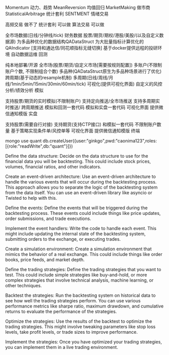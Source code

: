 <!--
 * @Author: Kaoru
 * @Date: 2022-03-16 10:25:09
 * @LastEditTime: 2022-03-20 17:16:21
 * @LastEditors: Kaoru
 * @Description: Be stronger,be patient,be confident and never say die.
 * @FilePath: /Ginkgo/notes.md
 * What goes around comes around.
-->
Momentum 动力、趋势
MeanReversion 均值回归
MarketMaking 做市商
StatisticalArbitrage 统计套利
SENTMENT 情绪交易


高频交易 做不了
统计套利 可以做
算法交易 可以做




全市场数据(日线/分钟线/tick)
财务数据
股票/期货/期权/港股/美股/(以及自定义数据源)
为多品种优化的数据结构QADataStruct
为大批量指标计算优化的QAIndicator [支持和通达信/同花顺指标无缝切换]
基于docker提供远程的投研环境
自动数据运维
回测

纯本地部署/开源
全市场(股票/期货/自定义市场[需要按规则配置])
多账户(不限制账户个数, 不限制组合个数)
多品种(QADataStruct原生为多品种场景进行了优化)
跨周期(基于动态的resample机制)
多周期(日线/周线/月线/1min/5min/15min/30min/60min/tick)
可视化(提供可视化界面)
自定义的风控分析/绩效分析
模拟

支持股票/期货的实时模拟(不限制账户)
支持定向推送/全市场推送
支持多周期实时推送/ 跨周期推送
模拟和回测一套代码
模拟和实盘一套代码
可视化界面
提供微信通知模版
实盘

支持股票(需要自行对接)
支持期货(支持CTP接口)
和模拟一套代码
不限制账户数量
基于策略实现条件单/风控单等
可视化界面
提供微信通知模版
终端


mongo
use quant
db.createUser({user:"ginkgo",pwd:"caonima123",roles:[{role:"readWrite",db:"quant"}]})




Define the data structure: Decide on the data structure to use for the financial data you will be backtesting. This could include stock prices, volumes, financial ratios, and other indicators.

Create an event-driven architecture: Use an event-driven architecture to handle the various events that will occur during the backtesting process. This approach allows you to separate the logic of the backtesting system from the data itself. You can use an event-driven library like asyncio or Twisted to help with this.

Define the events: Define the events that will be triggered during the backtesting process. These events could include things like price updates, order submissions, and trade executions.

Implement the event handlers: Write the code to handle each event. This might include updating the internal state of the backtesting system, submitting orders to the exchange, or executing trades.

Create a simulation environment: Create a simulation environment that mimics the behavior of a real exchange. This could include things like order books, price feeds, and market depth.

Define the trading strategies: Define the trading strategies that you want to test. This could include simple strategies like buy-and-hold, or more complex strategies that involve technical analysis, machine learning, or other techniques.

Backtest the strategies: Run the backtesting system on historical data to see how well the trading strategies perform. You can use various performance metrics like sharpe ratio, maximum drawdown, and cumulative returns to evaluate the performance of the strategies.

Optimize the strategies: Use the results of the backtest to optimize the trading strategies. This might involve tweaking parameters like stop loss levels, take profit levels, or trade sizes to improve performance.

Implement the strategies: Once you have optimized your trading strategies, you can implement them in a live trading environment.



